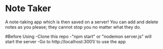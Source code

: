 # Note Taker
A note-taking app which is then saved on a server! You can add and delete notes as you please; they cannot stop you no matter what they do.

#Before Using
-Clone this repo
-"npm start" or "nodemon server.js" will start the server
-Go to http://localhost:3001/ to use the app
